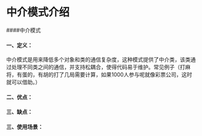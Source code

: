 # 中介模式介绍

####中介模式


#### 一、定义：

中介模式是用来降低多个对象和类的通信复杂度，这种模式提供了中介类，该类通过处理不同类之间的通信，并支持松耦合，使得代码易于维护。常见例子（打麻将，有蛋的，有胡的打了几局需要计算，如果1000人参与呢就像彩票公司，这时就可以借助。）

#### 二、优点：

#### 三、缺点：

#### 三、使用场景：
